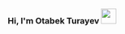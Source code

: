 ### Hi, I'm Otabek Turayev <img src="https://media3.giphy.com/media/gM5qFksULw54NMWyry/giphy.gif?cid=ecf05e47guqfzltfcrxbrf4ocymvksxvvz7f1wefgsu6kw3t&rid=giphy.gif&ct=s" width="30px">
